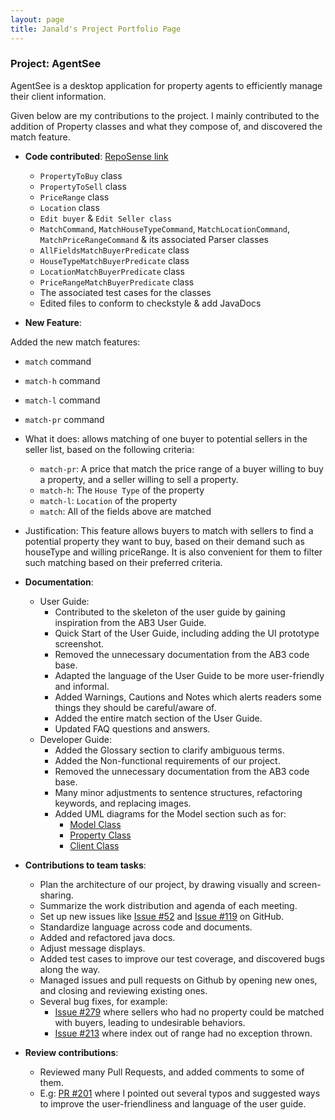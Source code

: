 ```yaml
---
layout: page
title: Janald's Project Portfolio Page
---
```


### Project: AgentSee

AgentSee is a desktop application for property agents to efficiently manage their client information.

Given below are my contributions to the project. I mainly contributed to the addition of Property classes and what they compose of, and discovered the match feature.

* **Code contributed**: [RepoSense link](https://nus-cs2103-ay2122s2.github.io/tp-dashboard/?search=janald99&brekdown=true&sort=groupTitle&sortWithin=title&since=2022-02-18&timeframe=commit&mergegroup=&groupSelect=groupByRepos&breakdown=false&tabOpen=true&tabType=authorship&zFR=false&tabAuthor=janald99&tabRepo=AY2122S2-CS2103T-T11-2%2Ftp%5Bmaster%5D&authorshipIsMergeGroup=false&authorshipFileTypes=docs~functional-code~test-code~other&authorshipIsBinaryFileTypeChecked=false)
  * `PropertyToBuy` class
  * `PropertyToSell` class
  * `PriceRange` class
  * `Location` class
  * `Edit buyer` & `Edit Seller class` 
  * `MatchCommand`, `MatchHouseTypeCommand`, `MatchLocationCommand`, `MatchPriceRangeCommand` & its associated Parser classes
  * `AllFieldsMatchBuyerPredicate` class
  * `HouseTypeMatchBuyerPredicate` class
  * `LocationMatchBuyerPredicate` class
  * `PriceRangeMatchBuyerPredicate` class
  * The associated test cases for the classes
  * Edited files to conform to checkstyle & add JavaDocs

* **New Feature**: 

Added the new match features:
  * `match` command
  * `match-h` command
  * `match-l` command
  * `match-pr` command
  * What it does: allows matching of one buyer to potential sellers in the seller list, based on the following criteria:
    * `match-pr`: A price that match the price range of a buyer willing to buy a property, and a seller willing to sell a property.
    * `match-h`: The `House Type` of the property
    * `match-l`: `Location` of the property
    * `match`: All of the fields above are matched
    
  * Justification: This feature allows buyers to match with sellers to find a potential property they want to buy, based on their demand such as houseType and willing priceRange. It is also convenient for them to filter such matching based on their preferred criteria.


* **Documentation**:
    * User Guide:
        * Contributed to the skeleton of the user guide by gaining inspiration from the AB3 User Guide.
        * Quick Start of the User Guide, including adding the UI prototype screenshot.
        * Removed the unnecessary documentation from the AB3 code base.
        * Adapted the language of the User Guide to be more user-friendly and informal.
        * Added Warnings, Cautions and Notes which alerts readers some things they should be careful/aware of.
        * Added the entire match section of the User Guide.
        * Updated FAQ questions and answers.
    * Developer Guide:
        * Added the Glossary section to clarify ambiguous terms.
        * Added the Non-functional requirements of our project.
        * Removed the unnecessary documentation from the AB3 code base.
        * Many minor adjustments to sentence structures, refactoring keywords, and replacing images.
        * Added UML diagrams for the Model section such as for:
          * [Model Class](https://github.com/AY2122S2-CS2103T-T11-2/tp/blob/master/docs/images/ModelClassDiagram.png)
          * [Property Class](https://github.com/AY2122S2-CS2103T-T11-2/tp/blob/master/docs/images/PropertyClassDiagram.png)
          * [Client Class](https://github.com/AY2122S2-CS2103T-T11-2/tp/blob/master/docs/images/ClientClassDiagram.png)
          
* **Contributions to team tasks**:
  * Plan the architecture of our project, by drawing visually and screen-sharing.
  * Summarize the work distribution and agenda of each meeting.
  * Set up new issues like [Issue #52](https://github.com/AY2122S2-CS2103T-T11-2/tp/issues/52) and [Issue #119](https://github.com/AY2122S2-CS2103T-T11-2/tp/issues/119) on GitHub.
  * Standardize language across code and documents.
  * Added and refactored java docs.
  * Adjust message displays.
  * Added test cases to improve our test coverage, and discovered bugs along the way.
  * Managed issues and pull requests on Github by opening new ones, and closing and reviewing existing ones.
  * Several bug fixes, for example:
    * [Issue #279](https://github.com/AY2122S2-CS2103T-T11-2/tp/issues/279) where sellers who had no property could be matched with buyers, leading to undesirable behaviors.
    * [Issue #213](https://github.com/AY2122S2-CS2103T-T11-2/tp/issues/213) where index out of range had no exception thrown.

* **Review contributions**:
  * Reviewed many Pull Requests, and added comments to some of them.
  * E.g: [PR #201](https://github.com/AY2122S2-CS2103T-T11-2/tp/pull/201) where I pointed out several typos and suggested ways to improve the user-friendliness and language of the user guide.
